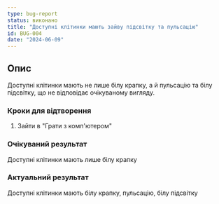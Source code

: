 ```yaml
---
type: bug-report
status: виконано
title: "Доступні клітинки мають зайву підсвітку та пульсацію"
id: BUG-004
date: "2024-06-09"
---
```


## Опис
Доступні клітинки мають не лише білу крапку, а й пульсацію та білу підсвітку, що не відповідає очікуваному вигляду.

### Кроки для відтворення
1. Зайти в "Грати з комп'ютером"

### Очікуваний результат
Доступні клітинки мають лише білу крапку

### Актуальний результат
Доступні клітинки мають білу крапку, пульсацію, білу підсвітку 